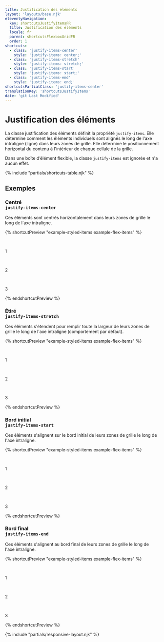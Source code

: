```yaml
---
title: Justification des éléments
layout: 'layouts/base.njk'
eleventyNavigation:
  key: shortcutsJustifyItemsFR
  title: Justification des éléments
  locale: fr
  parent: shortcutsFlexboxGridFR
  order: 1
shortcuts:
  - class: 'justify-items-center'
    style: 'justify-items: center;'
  - class: 'justify-items-stretch'
    style: 'justify-items: stretch;'
  - class: 'justify-items-start'
    style: 'justify-items: start;'
  - class: 'justify-items-end'
    style: 'justify-items: end;'
shortcutsPartialClass: 'justify-items-center'
translationKey: 'shortcutsJustifyItems'
date: 'git Last Modified'
---
```


# Justification des éléments

La classe justification des éléments définit la propriété `justify-items`. Elle détermine comment les éléments individuels sont alignés le long de l'axe intraligne (ligne) dans leurs zones de grille. Elle détermine le positionnement horizontal du contenu à l'intérieur de chaque cellule de la grille.

<gcds-notice type="info" notice-title-tag="h2" notice-title="Ce paramètre n’a aucun effet dans les boîtes d’éléments flexibles">
  <gcds-text>Dans une boîte d’élément flexible, la classe <code>justify-items</code> est ignorée et n'a aucun effet.</gcds-text>
</gcds-notice>

{% include "partials/shortcuts-table.njk" %}

## Exemples

### Centré<br/>`justify-items-center`

Ces éléments sont centrés horizontalement dans leurs zones de grille le long de l'axe intraligne.

{% shortcutPreview "example-styled-items example-flex-items" %}

<div class="d-grid grid-cols-3 justify-items-center">
  <p>1</p>
  <p>2</p>
  <p>3</p>
</div>
{% endshortcutPreview %}

### Étiré<br/>`justify-items-stretch`

Ces éléments s'étendent pour remplir toute la largeur de leurs zones de grille le long de l'axe intraligne (comportement par défaut).

{% shortcutPreview "example-styled-items example-flex-items" %}

<div class="d-grid grid-cols-3 justify-items-stretch">
  <p>1</p>
  <p>2</p>
  <p>3</p>
</div>
{% endshortcutPreview %}

### Bord initial<br/>`justify-items-start`

Ces éléments s'alignent sur le bord initial de leurs zones de grille le long de l'axe intraligne.

{% shortcutPreview "example-styled-items example-flex-items" %}

<div class="d-grid grid-cols-3 justify-items-start">
  <p>1</p>
  <p>2</p>
  <p>3</p>
</div>
{% endshortcutPreview %}

### Bord final <br/>`justify-items-end`

Ces éléments s'alignent au bord final de leurs zones de grille le long de l'axe intraligne.

{% shortcutPreview "example-styled-items example-flex-items" %}

<div class="d-grid grid-cols-3 justify-items-end">
  <p>1</p>
  <p>2</p>
  <p>3</p>
</div>
{% endshortcutPreview %}

{% include "partials/responsive-layout.njk" %}
